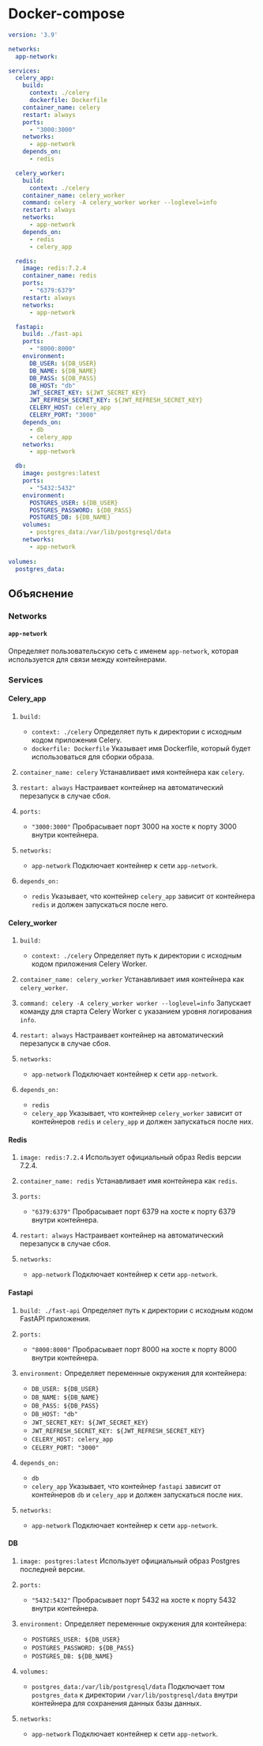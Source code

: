 # Docker-compose
```yml
version: '3.9'

networks:
  app-network:

services:
  celery_app:
    build:
      context: ./celery
      dockerfile: Dockerfile
    container_name: celery
    restart: always
    ports:
      - "3000:3000"
    networks:
      - app-network
    depends_on:
      - redis

  celery_worker:
    build:
      context: ./celery
    container_name: celery_worker
    command: celery -A celery_worker worker --loglevel=info
    restart: always
    networks:
      - app-network
    depends_on:
      - redis
      - celery_app

  redis:
    image: redis:7.2.4
    container_name: redis
    ports:
      - "6379:6379"
    restart: always
    networks:
      - app-network

  fastapi:
    build: ./fast-api
    ports:
      - "8000:8000"
    environment:
      DB_USER: ${DB_USER}
      DB_NAME: ${DB_NAME}
      DB_PASS: ${DB_PASS}
      DB_HOST: "db"
      JWT_SECRET_KEY: ${JWT_SECRET_KEY}
      JWT_REFRESH_SECRET_KEY: ${JWT_REFRESH_SECRET_KEY}
      CELERY_HOST: celery_app
      CELERY_PORT: "3000"
    depends_on:
      - db
      - celery_app
    networks:
      - app-network

  db:
    image: postgres:latest
    ports:
      - "5432:5432"
    environment:
      POSTGRES_USER: ${DB_USER}
      POSTGRES_PASSWORD: ${DB_PASS}
      POSTGRES_DB: ${DB_NAME}
    volumes:
      - postgres_data:/var/lib/postgresql/data
    networks:
      - app-network
    
volumes:
  postgres_data:

```
## Объяснение 

### Networks
#### `app-network`
   Определяет пользовательскую сеть с именем `app-network`, которая используется для связи между контейнерами.

### Services

#### Celery_app
1. `build:`
   - `context: ./celery`
     Определяет путь к директории с исходным кодом приложения Celery.
   - `dockerfile: Dockerfile`
     Указывает имя Dockerfile, который будет использоваться для сборки образа.

2. `container_name: celery`
   Устанавливает имя контейнера как `celery`.

3. `restart: always`
   Настраивает контейнер на автоматический перезапуск в случае сбоя.

4. `ports:`
   - `"3000:3000"`
     Пробрасывает порт 3000 на хосте к порту 3000 внутри контейнера.

5. `networks:`
   - `app-network`
     Подключает контейнер к сети `app-network`.

6. `depends_on:`
   - `redis`
     Указывает, что контейнер `celery_app` зависит от контейнера `redis` и должен запускаться после него.

#### Celery_worker
1. `build:`
   - `context: ./celery`
     Определяет путь к директории с исходным кодом приложения Celery Worker.

2. `container_name: celery_worker`
   Устанавливает имя контейнера как `celery_worker`.

3. `command: celery -A celery_worker worker --loglevel=info`
   Запускает команду для старта Celery Worker с указанием уровня логирования `info`.

4. `restart: always`
   Настраивает контейнер на автоматический перезапуск в случае сбоя.

5. `networks:`
   - `app-network`
     Подключает контейнер к сети `app-network`.

6. `depends_on:`
   - `redis`
   - `celery_app`
     Указывает, что контейнер `celery_worker` зависит от контейнеров `redis` и `celery_app` и должен запускаться после них.

#### Redis
1. `image: redis:7.2.4`
   Использует официальный образ Redis версии 7.2.4.

2. `container_name: redis`
   Устанавливает имя контейнера как `redis`.

3. `ports:`
   - `"6379:6379"`
     Пробрасывает порт 6379 на хосте к порту 6379 внутри контейнера.

4. `restart: always`
   Настраивает контейнер на автоматический перезапуск в случае сбоя.

5. `networks:`
   - `app-network`
     Подключает контейнер к сети `app-network`.

#### Fastapi
1. `build: ./fast-api`
   Определяет путь к директории с исходным кодом FastAPI приложения.

2. `ports:`
   - `"8000:8000"`
     Пробрасывает порт 8000 на хосте к порту 8000 внутри контейнера.

3. `environment:`
   Определяет переменные окружения для контейнера:
   - `DB_USER: ${DB_USER}`
   - `DB_NAME: ${DB_NAME}`
   - `DB_PASS: ${DB_PASS}`
   - `DB_HOST: "db"`
   - `JWT_SECRET_KEY: ${JWT_SECRET_KEY}`
   - `JWT_REFRESH_SECRET_KEY: ${JWT_REFRESH_SECRET_KEY}`
   - `CELERY_HOST: celery_app`
   - `CELERY_PORT: "3000"`

4. `depends_on:`
   - `db`
   - `celery_app`
     Указывает, что контейнер `fastapi` зависит от контейнеров `db` и `celery_app` и должен запускаться после них.

5. `networks:`
   - `app-network`
     Подключает контейнер к сети `app-network`.

#### DB
1. `image: postgres:latest`
   Использует официальный образ Postgres последней версии.

2. `ports:`
   - `"5432:5432"`
     Пробрасывает порт 5432 на хосте к порту 5432 внутри контейнера.

3. `environment:`
   Определяет переменные окружения для контейнера:
   - `POSTGRES_USER: ${DB_USER}`
   - `POSTGRES_PASSWORD: ${DB_PASS}`
   - `POSTGRES_DB: ${DB_NAME}`

4. `volumes:`
   - `postgres_data:/var/lib/postgresql/data`
     Подключает том `postgres_data` к директории `/var/lib/postgresql/data` внутри контейнера для сохранения данных базы данных.

5. `networks:`
   - `app-network`
     Подключает контейнер к сети `app-network`.




